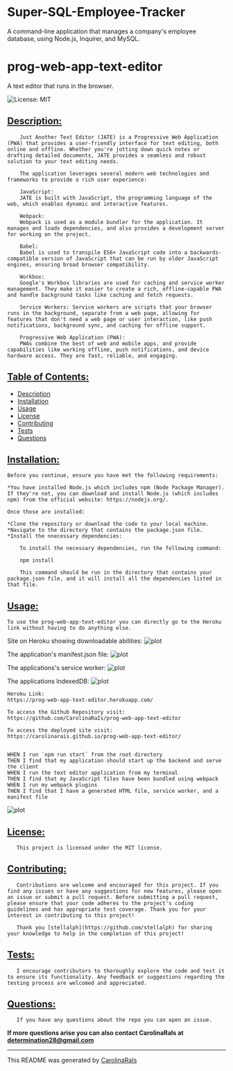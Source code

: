 # Super-SQL-Employee-Tracker
A command-line application that manages a company's employee database, using Node.js, Inquirer, and MySQL.

# prog-web-app-text-editor
A text editor that runs in the browser.

![License: MIT](https://img.shields.io/badge/License-MIT-blue.svg)

## [Description:](#description)

        Just Another Text Editor (JATE) is a Progressive Web Application (PWA) that provides a user-friendly interface for text editing, both online and offline. Whether you're jotting down quick notes or drafting detailed documents, JATE provides a seamless and robust solution to your text editing needs.

        The application leverages several modern web technologies and frameworks to provide a rich user experience:

        JavaScript: 
        JATE is built with JavaScript, the programming language of the web, which enables dynamic and interactive features.

        Webpack: 
        Webpack is used as a module bundler for the application. It manages and loads dependencies, and also provides a development server for working on the project.

        Babel: 
        Babel is used to transpile ES6+ JavaScript code into a backwards-compatible version of JavaScript that can be run by older JavaScript engines, ensuring broad browser compatibility.

        Workbox: 
        Google's Workbox libraries are used for caching and service worker management. They make it easier to create a rich, offline-capable PWA and handle background tasks like caching and fetch requests.

        Service Workers: Service workers are scripts that your browser runs in the background, separate from a web page, allowing for features that don't need a web page or user interaction, like push notifications, background sync, and caching for offline support.

        Progressive Web Application (PWA): 
        PWAs combine the best of web and mobile apps, and provide capabilities like working offline, push notifications, and device hardware access. They are fast, reliable, and engaging.


## [Table of Contents:](#table-of-contents:)
   
- [Description](#description)
- [Installation](#installation)
- [Usage](#usage)
- [License](#license)
- [Contributing](#contributing)
- [Tests](#tests)
- [Questions](#questions)
   
## [Installation:](#installation:)

    Before you continue, ensure you have met the following requirements:

    *You have installed Node.js which includes npm (Node Package Manager). If they're not, you can download and install Node.js (which includes npm) from the official website: https://nodejs.org/.

    Once those are installed:

    *Clone the repository or download the code to your local machine.
    *Navigate to the directory that contains the package.json file.
    *Install the nnecessary dependencies:

        To install the necessary dependencies, run the following command:
        
        npm install
    
        This command should be run in the directory that contains your package.json file, and it will install all the dependencies listed in that file.
    
## [Usage:](#usage:)

    To use the prog-web-app-text-editor you can directly go to the Heroku link without having to do anything else. 

Site on Heroku showing downloadable abilities:
![plot](./Assets/PWA-heroku-install.png)

The application's manifest.json file:
![plot](./Assets/PWA-install-manifest.png)

The applications's service worker:
![plot](./Assets/PWA-app-registered-service-worker.png)

The applications IndexedDB:
![plot](./Assets/PWA-app-IndexedDB.png)

    Heroku Link:
    https://prog-web-app-text-editor.herokuapp.com/ 

    To access the Github Repository visit:
    https://github.com/CarolinaRaIs/prog-web-app-text-editor

    To access the deployed site visit:
    https://carolinarais.github.io/prog-web-app-text-editor/   

    
    WHEN I run `npm run start` from the root directory
    THEN I find that my application should start up the backend and serve the client
    WHEN I run the text editor application from my terminal
    THEN I find that my JavaScript files have been bundled using webpack
    WHEN I run my webpack plugins
    THEN I find that I have a generated HTML file, service worker, and a manifest file

![plot](./Assets/PWA-npm-start.png)

## [License:](#license:)

       This project is licensed under the MIT license.
   
## [Contributing:](#contributing:)

       Contributions are welcome and encouraged for this project. If you find any issues or have any suggestions for new features, please open an issue or submit a pull request. Before submitting a pull request, please ensure that your code adheres to the project's coding guidelines and has appropriate test coverage. Thank you for your interest in contributing to this project!  

       Thank you [stellalph](https://github.com/stellalph) for sharing your knowledge to help in the completion of this project!
   
## [Tests:](#tests:)

       I encourage contributors to thoroughly explore the code and test it to ensure its functionality. Any feedback or suggestions regarding the testing process are welcomed and appreciated.
   
## [Questions:](#questions:)

       If you have any questions about the repo you can open an issue.

**If more questions arise you can also contact CarolinaRaIs at determination28@gmail.com**
   
       
------------------------------------------------------------------------------------------------
   
This README was generated by [CarolinaRaIs](https://github.com/CarolinaRaIs)